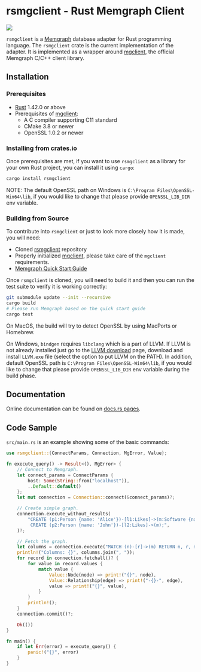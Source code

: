 # rsmgclient - Rust Memgraph Client

[![](https://github.com/memgraph/rsmgclient/workflows/CI/badge.svg)](https://github.com/memgraph/rsmgclient/actions)

`rsmgclient` is a [Memgraph](https://memgraph.com/) database adapter for Rust
programming language. The `rsmgclient` crate is the current implementation of
the adapter. It is implemented as a wrapper around
[mgclient](https://github.com/memgraph/mgclient), the official Memgraph C/C++
client library.

## Installation

### Prerequisites

- [Rust](https://doc.rust-lang.org/cargo/getting-started/installation.html)
  1.42.0 or above
- Prerequisites of [mgclient](https://github.com/memgraph/mgclient):
    - A C compiler supporting C11 standard
    - CMake 3.8 or newer
    - OpenSSL 1.0.2 or newer

### Installing from crates.io

Once prerequisites are met, if you want to use `rsmgclient` as a library for
your own Rust project, you can install it using `cargo`:

```bash
cargo install rsmgclient
```

NOTE: The default OpenSSL path on Windows is `C:\Program Files\OpenSSL-Win64\lib`,
if you would like to change that please provide `OPENSSL_LIB_DIR` env variable.

### Building from Source

To contribute into `rsmgclient` or just to look more closely how it is made,
you will need:

- Cloned [rsmgclient](https://github.com/memgraph/rsmgclient) repository
- Properly initialized [mgclient](https://github.com/memgraph/mgclient), please
  take care of the `mgclient` requirements.
- [Memgraph Quick Start Guide](https://memgraph.com/docs/memgraph/quick-start)

Once `rsmgclient` is cloned, you will need to build it and then you can run
the test suite to verify it is working correctly:

```bash
git submodule update --init --recursive
cargo build
# Please run Memgraph based on the quick start guide
cargo test
```

On MacOS, the build will try to detect OpenSSL by using MacPorts or Homebrew.

On Windows, `bindgen` requires `libclang` which is a part of LLVM. If LLVM is
not already installed just go to the [LLVM
download](https://releases.llvm.org/download.html) page, download and install
`LLVM.exe` file (select the option to put LLVM on the PATH). In addition,
default OpenSSL path is `C:\Program Files\OpenSSL-Win64\lib`, if you would like
to change that please provide `OPENSSL_LIB_DIR` env variable during the build
phase.

## Documentation

Online documentation can be found on [docs.rs
pages](https://docs.rs/rsmgclient/).

## Code Sample

`src/main.rs` is an example showing some of the basic commands:

```rust
use rsmgclient::{ConnectParams, Connection, MgError, Value};

fn execute_query() -> Result<(), MgError> {
    // Connect to Memgraph.
    let connect_params = ConnectParams {
        host: Some(String::from("localhost")),
        ..Default::default()
    };
    let mut connection = Connection::connect(&connect_params)?;

    // Create simple graph.
    connection.execute_without_results(
        "CREATE (p1:Person {name: 'Alice'})-[l1:Likes]->(m:Software {name: 'Memgraph'}) \
         CREATE (p2:Person {name: 'John'})-[l2:Likes]->(m);",
    )?;

    // Fetch the graph.
    let columns = connection.execute("MATCH (n)-[r]->(m) RETURN n, r, m;", None)?;
    println!("Columns: {}", columns.join(", "));
    for record in connection.fetchall()? {
        for value in record.values {
            match value {
                Value::Node(node) => print!("{}", node),
                Value::Relationship(edge) => print!("-{}-", edge),
                value => print!("{}", value),
            }
        }
        println!();
    }
    connection.commit()?;

    Ok(())
}

fn main() {
    if let Err(error) = execute_query() {
        panic!("{}", error)
    }
}
```
